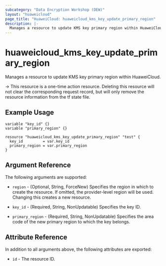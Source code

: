```yaml
---
subcategory: "Data Encryption Workshop (DEW)"
layout: "huaweicloud"
page_title: "HuaweiCloud: huaweicloud_kms_key_update_primary_region"
description: |-
  Manages a resource to update KMS key primary region within HuaweiCloud.
---
```


# huaweicloud_kms_key_update_primary_region

Manages a resource to update KMS key primary region within HuaweiCloud.

-> This resource is a one-time action resource. Deleting this resource will not clear the corresponding request record,
  but will only remove the resource information from the tf state file.

## Example Usage

```hcl
variable "key_id" {}
variable "primary_region" {}

resource "huaweicloud_kms_key_update_primary_region" "test" {
  key_id         = var.key_id
  primary_region = var.primary_region
}
```

## Argument Reference

The following arguments are supported:

* `region` - (Optional, String, ForceNew) Specifies the region in which to create the resource.
  If omitted, the provider-level region will be used.
  Changing this creates a new resource.

* `key_id` - (Required, String, NonUpdatable) Specifies the key ID.

* `primary_region` - (Required, String, NonUpdatable) Specifies the area code of the new primary region to which
  the key belongs.

## Attribute Reference

In addition to all arguments above, the following attributes are exported:

* `id` - The resource ID.
